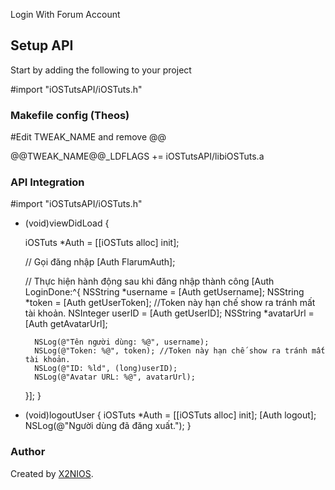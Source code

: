 Login With Forum Account
## Setup API

Start by adding the following to your project

#import "iOSTutsAPI/iOSTuts.h"

### Makefile config (Theos)

#Edit TWEAK_NAME and remove @@

@@TWEAK_NAME@@_LDFLAGS += iOSTutsAPI/libiOSTuts.a

### API Integration

#import "iOSTutsAPI/iOSTuts.h"

- (void)viewDidLoad {

    iOSTuts *Auth = [[iOSTuts alloc] init];

    // Gọi đăng nhập
    [Auth FlarumAuth];

    // Thực hiện hành động sau khi đăng nhập thành công
    [Auth LoginDone:^{
        NSString *username = [Auth getUsername];
        NSString *token = [Auth getUserToken]; //Token này hạn chế show ra tránh mất tài khoản.
        NSInteger userID = [Auth getUserID];
        NSString *avatarUrl = [Auth getAvatarUrl];

        NSLog(@"Tên người dùng: %@", username);
        NSLog(@"Token: %@", token); //Token này hạn chế show ra tránh mất tài khoản.
        NSLog(@"ID: %ld", (long)userID);
        NSLog(@"Avatar URL: %@", avatarUrl);
    }];
}


- (void)logoutUser {
    iOSTuts *Auth = [[iOSTuts alloc] init];
    [Auth logout];
    NSLog(@"Người dùng đã đăng xuất.");
}

### Author

Created by [X2NIOS](https://x2nios.com).
